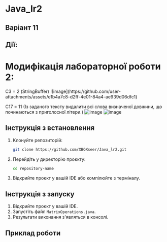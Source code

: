 ﻿# Java_lr2
## Варіант 11
## Дії:<br>
<h1>Модифікація лабораторної роботи 2:</h1>
С3 = 2 (StringBuffer) ![image](https://github.com/user-attachments/assets/e1b4a7c8-d2ff-4e01-84a4-ae939d06dfc1)

С17 = 11 (Із заданого тексту видалити всі слова визначеної довжини, що починаються з приголосної літери.)
![image](https://github.com/user-attachments/assets/1fd5396d-a6ed-48ee-b4c1-4590566f4148)
![image](https://github.com/user-attachments/assets/fab9a36c-32c0-4678-9d12-cbf8da709eb8)

## Інструкція з встановлення

1. Клонуйте репозиторій:
    ```bash
    git clone https://github.com/XBOXseer/Java_lr2.git
    ```

2. Перейдіть у директорію проєкту:
    ```bash
    cd repository-name
    ```

3. Відкрийте проєкт у вашій IDE або компілюйте з терміналу.

## Інструкція з запуску

1. Відкрийте проєкт у вашій IDE.
2. Запустіть файл `MatrixOperations.java`.
3. Результати виконання з'являться в консолі.

## Приклад роботи
